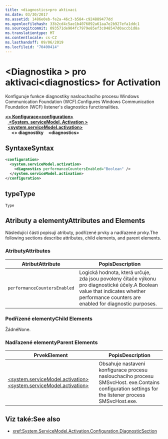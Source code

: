 ```yaml
---
title: <diagnostics>pro aktivaci
ms.date: 03/30/2017
ms.assetid: 1486e0eb-fe2a-46c3-b584-c924889477dd
ms.openlocfilehash: 33b2cd4c5ae1b4076892a61aa7e2b927efa1ddc1
ms.sourcegitcommit: 093571de904fc7979e85ef3c048547d0accb1d8a
ms.translationtype: MT
ms.contentlocale: cs-CZ
ms.lasthandoff: 09/06/2019
ms.locfileid: "70400414"
---
```

# <a name="diagnostics-for-activation"></a><span data-ttu-id="3d2a6-102">\<Diagnostika > pro aktivaci</span><span class="sxs-lookup"><span data-stu-id="3d2a6-102">\<diagnostics> for Activation</span></span>
<span data-ttu-id="3d2a6-103">Konfiguruje funkce diagnostiky naslouchacího procesu Windows Communication Foundation (WCF).</span><span class="sxs-lookup"><span data-stu-id="3d2a6-103">Configures Windows Communication Foundation (WCF) listener's diagnostics functionalities.</span></span>  
  
<span data-ttu-id="3d2a6-104">[ **\<> Konfigurace**](../configuration-element.md)</span><span class="sxs-lookup"><span data-stu-id="3d2a6-104">[**\<configuration>**](../configuration-element.md)</span></span>\
<span data-ttu-id="3d2a6-105">&nbsp;&nbsp;[ **\<System. serviceModel. Activation >** ](system-servicemodel-activation.md)</span><span class="sxs-lookup"><span data-stu-id="3d2a6-105">&nbsp;&nbsp;[**\<system.serviceModel.activation>**](system-servicemodel-activation.md)</span></span>\
<span data-ttu-id="3d2a6-106">&nbsp;&nbsp;&nbsp;&nbsp; **\<> diagnostiky**</span><span class="sxs-lookup"><span data-stu-id="3d2a6-106">&nbsp;&nbsp;&nbsp;&nbsp;**\<diagnostics>**</span></span>  
  
## <a name="syntax"></a><span data-ttu-id="3d2a6-107">Syntaxe</span><span class="sxs-lookup"><span data-stu-id="3d2a6-107">Syntax</span></span>  
  
```xml  
<configuration>
  <system.serviceModel.activation>
    <diagnostics performanceCountersEnabled="Boolean" />
  </system.serviceModel.activation>
</configuration>
```  
  
## <a name="type"></a><span data-ttu-id="3d2a6-108">type</span><span class="sxs-lookup"><span data-stu-id="3d2a6-108">Type</span></span>  
 `Type`  
  
## <a name="attributes-and-elements"></a><span data-ttu-id="3d2a6-109">Atributy a elementy</span><span class="sxs-lookup"><span data-stu-id="3d2a6-109">Attributes and Elements</span></span>  
 <span data-ttu-id="3d2a6-110">Následující části popisují atributy, podřízené prvky a nadřazené prvky.</span><span class="sxs-lookup"><span data-stu-id="3d2a6-110">The following sections describe attributes, child elements, and parent elements.</span></span>  
  
### <a name="attributes"></a><span data-ttu-id="3d2a6-111">Atributy</span><span class="sxs-lookup"><span data-stu-id="3d2a6-111">Attributes</span></span>  
  
|<span data-ttu-id="3d2a6-112">Atribut</span><span class="sxs-lookup"><span data-stu-id="3d2a6-112">Attribute</span></span>|<span data-ttu-id="3d2a6-113">Popis</span><span class="sxs-lookup"><span data-stu-id="3d2a6-113">Description</span></span>|  
|---------------|-----------------|  
|`performanceCountersEnabled`|<span data-ttu-id="3d2a6-114">Logická hodnota, která určuje, zda jsou povoleny čítače výkonu pro diagnostické účely.</span><span class="sxs-lookup"><span data-stu-id="3d2a6-114">A Boolean value that indicates whether performance counters are enabled for diagnostic purposes.</span></span>|  
  
### <a name="child-elements"></a><span data-ttu-id="3d2a6-115">Podřízené elementy</span><span class="sxs-lookup"><span data-stu-id="3d2a6-115">Child Elements</span></span>  
 <span data-ttu-id="3d2a6-116">Žádné</span><span class="sxs-lookup"><span data-stu-id="3d2a6-116">None.</span></span>  
  
### <a name="parent-elements"></a><span data-ttu-id="3d2a6-117">Nadřazené elementy</span><span class="sxs-lookup"><span data-stu-id="3d2a6-117">Parent Elements</span></span>  
  
|<span data-ttu-id="3d2a6-118">Prvek</span><span class="sxs-lookup"><span data-stu-id="3d2a6-118">Element</span></span>|<span data-ttu-id="3d2a6-119">Popis</span><span class="sxs-lookup"><span data-stu-id="3d2a6-119">Description</span></span>|  
|-------------|-----------------|  
|[<span data-ttu-id="3d2a6-120">\<system.serviceModel.activation></span><span class="sxs-lookup"><span data-stu-id="3d2a6-120">\<system.serviceModel.activation></span></span>](system-servicemodel-activation.md)|<span data-ttu-id="3d2a6-121">Obsahuje nastavení konfigurace procesu naslouchacího procesu SMSvcHost. exe.</span><span class="sxs-lookup"><span data-stu-id="3d2a6-121">Contains configuration settings for the listener process SMSvcHost.exe.</span></span>|  
  
## <a name="see-also"></a><span data-ttu-id="3d2a6-122">Viz také:</span><span class="sxs-lookup"><span data-stu-id="3d2a6-122">See also</span></span>

- <xref:System.ServiceModel.Activation.Configuration.DiagnosticSection>
